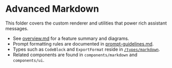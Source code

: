# Advanced Markdown

This folder covers the custom renderer and utilities that power rich assistant messages.

- See [overview.md](overview.md) for a feature summary and diagrams.
- Prompt formatting rules are documented in [prompt-guidelines.md](prompt-guidelines.md).
- Types such as `CodeBlock` and `ExportFormat` reside in [`/types/markdown`](../../types/markdown).
- Related components are found in `components/markdown` and `components/ui`.
